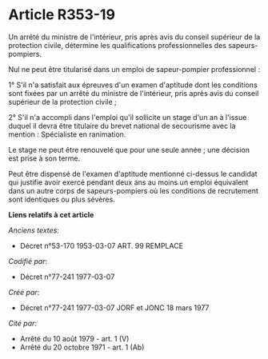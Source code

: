 # Article R353-19

Un arrêté du ministre de l'intérieur, pris après avis du conseil supérieur de la protection civile, détermine les
qualifications professionnelles des sapeurs-pompiers.

Nul ne peut être titularisé dans un emploi de sapeur-pompier professionnel :

1° S'il n'a satisfait aux épreuves d'un examen d'aptitude dont les conditions sont fixées par un arrêté du ministre de
l'intérieur, pris après avis du conseil supérieur de la protection civile ;

2° S'il n'a accompli dans l'emploi qu'il sollicite un stage d'un an à l'issue duquel il devra être titulaire du brevet
national de secourisme avec la mention : Spécialiste en ranimation.

Le stage ne peut être renouvelé que pour une seule année ; une décision est prise à son terme.

Peut être dispensé de l'examen d'aptitude mentionné ci-dessus le candidat qui justifie avoir exercé pendant deux ans au moins
un emploi équivalent dans un autre corps de sapeurs-pompiers où les conditions de recrutement sont identiques ou plus
sévères.

**Liens relatifs à cet article**

_Anciens textes_:

  - Décret n°53-170 1953-03-07 ART. 99 REMPLACE

_Codifié par_:

  - Décret n°77-241 1977-03-07

_Créé par_:

  - Décret n°77-241 1977-03-07 JORF et JONC 18 mars 1977

_Cité par_:

  - Arrêté du 10 août 1979 - art. 1 (V)
  - Arrêté du 20 octobre 1971 - art. 1 (Ab)
